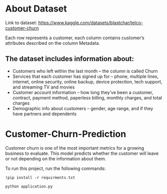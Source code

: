 # About Dataset 

Link to dataset: https://www.kaggle.com/datasets/blastchar/telco-customer-churn 

Each row represents a customer, each column contains customer’s attributes described on the column Metadata. 

## The dataset includes information about: 
- Customers who left within the last month – the column is called Churn
- Services that each customer has signed up for – phone, multiple lines, internet, online security, online backup, device protection, tech support, and streaming TV and movies
- Customer account information – how long they’ve been a customer, contract, payment method, paperless billing, monthly charges, and total charges
- Demographic info about customers – gender, age range, and if they have partners and dependents

# Customer-Churn-Prediction 
Customer churn is one of the most important metrics for a growing business to evaluate. This model predicts whether the customer will leave or not depending on the information about them.

To run this project, run the following commands: 

```
!pip install -r requirments.txt
```

```
python application.py 
```